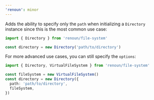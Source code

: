 ```yaml
---
'renoun': minor
---
```


Adds the ability to specify only the `path` when initializing a `Directory` instance since this is the most common use case:

```ts
import { Directory } from 'renoun/file-system'

const directory = new Directory('path/to/directory')
```

For more advanced use cases, you can still specify the `options`:

```ts
import { Directory, VirtualFileSystem } from 'renoun/file-system'

const fileSystem = new VirtualFileSystem()
const directory = new Directory({
  path: 'path/to/directory',
  fileSystem,
})
```
